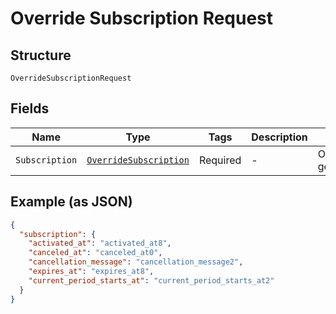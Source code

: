 
# Override Subscription Request

## Structure

`OverrideSubscriptionRequest`

## Fields

| Name | Type | Tags | Description | Getter | Setter |
|  --- | --- | --- | --- | --- | --- |
| `Subscription` | [`OverrideSubscription`](../../doc/models/override-subscription.md) | Required | - | OverrideSubscription getSubscription() | setSubscription(OverrideSubscription subscription) |

## Example (as JSON)

```json
{
  "subscription": {
    "activated_at": "activated_at8",
    "canceled_at": "canceled_at0",
    "cancellation_message": "cancellation_message2",
    "expires_at": "expires_at8",
    "current_period_starts_at": "current_period_starts_at2"
  }
}
```

